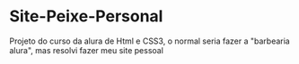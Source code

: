 # Site-Peixe-Personal
 Projeto do curso da alura de Html e CSS3, o normal seria fazer a "barbearia alura", mas resolvi fazer meu site pessoal

